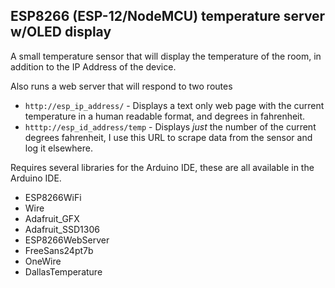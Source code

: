 ## ESP8266 (ESP-12/NodeMCU) temperature server w/OLED display

A small temperature sensor that will display the temperature of the room, in addition to the IP Address of the device.

Also runs a web server that will respond to two routes
- `http://esp_ip_address/` - Displays a text only web page with the current temperature in a human readable format, and degrees in fahrenheit.
- `htttp://esp_id_address/temp` - Displays _just_ the number of the current degrees fahrenheit, I use this URL to scrape data from the sensor and log it elsewhere.

Requires several libraries for the Arduino IDE, these are all available in the Arduino IDE. 
- ESP8266WiFi
- Wire
- Adafruit_GFX
- Adafruit_SSD1306
- ESP8266WebServer
- FreeSans24pt7b
- OneWire
- DallasTemperature
